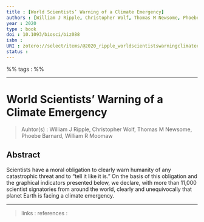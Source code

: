 ```yaml
---
title : [World Scientists’ Warning of a Climate Emergency]
authors : [William J Ripple, Christopher Wolf, Thomas M Newsome, Phoebe Barnard, William R Moomaw]
year : 2020
type : book
doi : 10.1093/biosci/biz088
isbn : 
URI : zotero://select/items/@2020_ripple_worldscientistswarningclimateemergency
status : 
---
```


%% tags :  %% 

---

World Scientists’ Warning of a Climate Emergency
===
> Auhtor(s) : William J Ripple, Christopher Wolf, Thomas M Newsome, Phoebe Barnard, William R Moomaw

## Abstract
Scientists have a moral obligation to clearly warn humanity of any catastrophic threat and to “tell it like it is.” On the basis of this obligation and the graphical indicators presented below, we declare, with more than 11,000 scientist signatories from around the world, clearly and unequivocally that planet Earth is facing a climate emergency.



---
> links : 
> references : 

